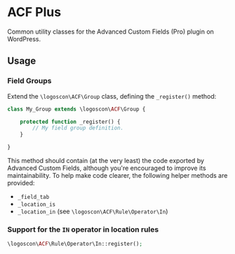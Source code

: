 # ACF Plus

Common utility classes for the Advanced Custom Fields (Pro) plugin on WordPress.

## Usage

### Field Groups

Extend the `\logoscon\ACF\Group` class, defining the `_register()` method:

```php
class My_Group extends \logoscon\ACF\Group {

    protected function _register() {
        // My field group definition.
    }

}
```

This method should contain (at the very least) the code exported by Advanced Custom Fields, although you're encouraged to improve its maintainability.  To help make code clearer, the following helper methods are provided:

* `_field_tab`
* `_location_is`
* `_location_in` (see `\logoscon\ACF\Rule\Operator\In`)

### Support for the `IN` operator in location rules

```php
\logoscon\ACF\Rule\Operator\In::register();
```
